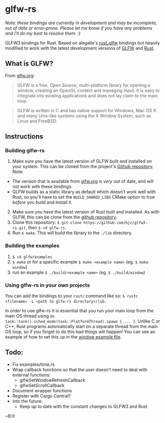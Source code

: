 # glfw-rs

*Note: these bindings are currently in development and may be incomplete, out of date or error-prone. Please let me know if you have any problems and I'll do my best to resolve them. :)*

GLFW3 bindings for Rust. Based on alegalle's [rust_glfw](https://github.com/alegalle/rust_glfw) bindings but heavily modified to work with the latest development versions of [GLFW](https://github.com/elmindreda/glfw) and [Rust](https://github.com/mozilla/rust).

## What is GLFW?

From [glfw.org](http://www.glfw.org/):

> GLFW is a free, Open Source, multi-platform library for opening a window, creating an OpenGL context and managing input. It is easy to integrate into existing applications and does not lay claim to the main loop.

> GLFW is written in C and has native support for Windows, Mac OS X and many Unix-like systems using the X Window System, such as Linux and FreeBSD.

## Instructions

### Building glfw-rs

1. Make sure you have the latest version of GLFW built and installed on your system. This can be cloned from the project's [Github repository](https://github.com/elmindreda/glfw). Note:
  - The version that is available from [glfw.org](http://www.glfw.org/) is _very_ out of date, and will not work with these bindings.
  - GLFW builds as a static library as default which doesn't work well with Rust, so you'll have to set the `BUILD_SHARED_LIBS` CMake option to true _before_ you build and install it.
2. Make sure you have the latest version of Rust built and installed. As with GLFW, this can be clone from the [github repository](https://github.com/mozilla/rust).
3. Clone this repository: `$ git clone https://github.com/bjz/glfw3-rs.git`, then `$ cd glfw-rs`.
4. Run `$ make`. This will build the library to the `./lib` directory.

### Building the examples

1. `$ cd glfw/examples`
2. `$ make` or for a specific example `$ make <example name>` (eg. `$ make window`)
3. run an example `$ ./build/<example name>` (eg. `$ ./build/window`)

### Using glfw-rs in your own projects

You can add the bindings to your `rustc` command like so: `$ rustc <filename> -L <path to glfw-rs directory>/lib`.

In order to use glfw-rs it is essential that you run your main loop from the main OS thread using `do task::task().sched_mode(task::PlatformThread).spawn { ... }`. Unlike C or C++, Rust programs automatically start on a separate thread from the main OS loop, so if you forget to do this bad things will happen! You can see an example of how to set this up in the [window example file](https://github.com/bjz/glfw3-rs/blob/master/examples/window.rs).

## Todo:
- Fix examples/time.rs
- Wrap callback functions so that the user doesn't need to deal with external functions:
  - glfwSetWindowRefreshCallback
  - glfwSetScrollCallback
- Document wrapper functions
- Register with Cargo Central?
- Into the future:
  - Keep up to date with the constant changes to GLFW3 and Rust

~B☼